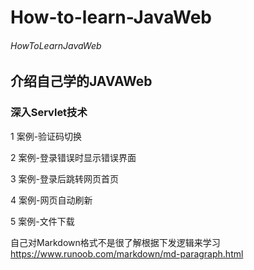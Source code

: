 # How-to-learn-JavaWeb
###### HowToLearnJavaWeb

## 介绍自己学的JAVAWeb

### 深入Servlet技术
1 案例-验证码切换  

2 案例-登录错误时显示错误界面  

3 案例-登录后跳转网页首页  

4 案例-网页自动刷新  

5 案例-文件下载  

自己对Markdown格式不是很了解根据下发逻辑来学习  
https://www.runoob.com/markdown/md-paragraph.html  


